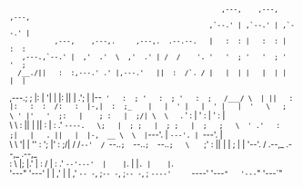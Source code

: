                                                         ,---,    ,---,    ,---,  
                                                     ,`--.' | ,`--.' | ,`--.' |  
               ,---,    ,---,.     ,---,.  .--.--.   |   :  : |   :  : |   :  :  
       ,---.,`--.' |  ,'  .'  \  ,'  .' | /  /    '. '   '  ; '   '  ; '   '  ;  
      /__./||   :  :,---.' .' |,---.'   ||  :  /`. / |   |  | |   |  | |   |  |  
 ,---.;  ; |:   |  '|   |  |: ||   |   .';  |  |--`  '   :  ; '   :  ; '   :  ;  
/___/ \  | ||   :  |:   :  :  /:   :  |-,|  :  ;_    |   |  ' |   |  ' |   |  '  
\   ;  \ ' |'   '  ;:   |    ; :   |  ;/| \  \    `. '   :  | '   :  | '   :  |  
 \   \  \: ||   |  ||   :     \|   :   .'  `----.   \;   |  ; ;   |  ; ;   |  ;  
  ;   \  ' .'   :  ;|   |   . ||   |  |-,  __ \  \  |`---'. | `---'. | `---'. |  
   \   \   '|   |  ''   :  '; |'   :  ;/| /  /`--'  / `--..`;  `--..`;  `--..`;  
    \   `  ;'   :  ||   |  | ; |   |    \'--'.     / .--,_    .--,_    .--,_     
     :   \ |;   |.' |   :   /  |   :   .'  `--'---'  |    |`. |    |`. |    |`.  
      '---" '---'   |   | ,'   |   | ,'              `-- -`, ;`-- -`, ;`-- -`, ; 
                    `----'     `----'                  '---`"   '---`"   '---`"  
                                                                                 

<!--
**robksawyer/robksawyer** is a ✨ _special_ ✨ repository because its `README.md` (this file) appears on your GitHub profile.

Here are some ideas to get you started:

- 🔭 I’m currently working on ...
- 🌱 I’m currently learning ...
- 👯 I’m looking to collaborate on ...
- 🤔 I’m looking for help with ...
- 💬 Ask me about ...
- 📫 How to reach me: ...
- 😄 Pronouns: ...
- ⚡ Fun fact: ...
-->
